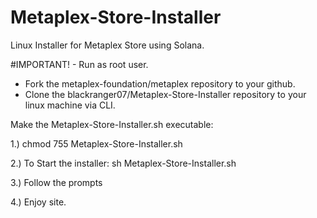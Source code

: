 # Metaplex-Store-Installer
Linux Installer for Metaplex Store using Solana.

#IMPORTANT! - Run as root user.

* Fork the metaplex-foundation/metaplex repository to your github.
* Clone the blackranger07/Metaplex-Store-Installer repository to your linux machine via CLI.

Make the Metaplex-Store-Installer.sh executable:

1.) chmod 755 Metaplex-Store-Installer.sh 

2.) To Start the installer: sh Metaplex-Store-Installer.sh

3.) Follow the prompts

4.) Enjoy site.
